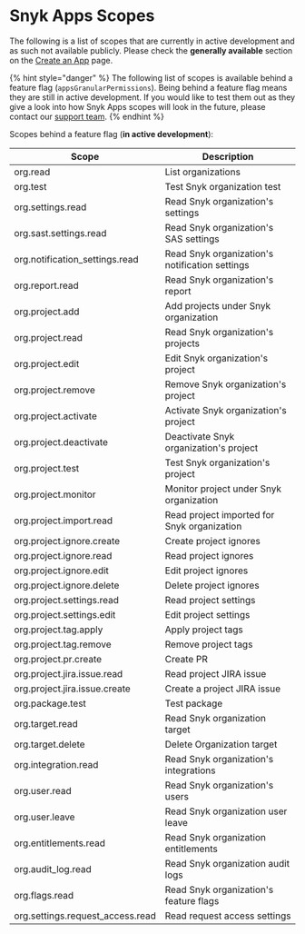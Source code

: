 # Snyk Apps Scopes

The following is a list of scopes that are currently in active development and as such not available publicly. Please check the **generally available** section on the [Create an App](getting-started-with-snyk-apps/create-an-app-via-the-api.md#generally-available) page.

{% hint style="danger" %}
The following list of scopes is available behind a feature flag (`appsGranularPermissions`). Being behind a feature flag means they are still in active development. If you would like to test them out as they give a look into how Snyk Apps scopes will look in the future, please contact our [support team](https://snyk.io/contact-us/).
{% endhint %}

Scopes behind a feature flag (**in active development**):

| Scope                             | Description                                    |
| --------------------------------- | ---------------------------------------------- |
| org.read                          | List organizations                             |
| org.test                          | Test Snyk organization test                    |
| org.settings.read                 | Read Snyk organization's settings              |
| org.sast.settings.read            | Read Snyk organization's SAS settings          |
| org.notification\_settings.read   | Read Snyk organization's notification settings |
| org.report.read                   | Read Snyk organization's report                |
| org.project.add                   | Add projects under Snyk organization           |
| org.project.read                  | Read Snyk organization's projects              |
| org.project.edit                  | Edit Snyk organization's project               |
| org.project.remove                | Remove Snyk organization's project             |
| org.project.activate              | Activate Snyk organization's project           |
| org.project.deactivate            | Deactivate Snyk organization's project         |
| org.project.test                  | Test Snyk organization's project               |
| org.project.monitor               | Monitor project under Snyk organization        |
| org.project.import.read           | Read project imported for Snyk organization    |
| org.project.ignore.create         | Create project ignores                         |
| org.project.ignore.read           | Read project ignores                           |
| org.project.ignore.edit           | Edit project ignores                           |
| org.project.ignore.delete         | Delete project ignores                         |
| org.project.settings.read         | Read project settings                          |
| org.project.settings.edit         | Edit project settings                          |
| org.project.tag.apply             | Apply project tags                             |
| org.project.tag.remove            | Remove project tags                            |
| org.project.pr.create             | Create PR                                      |
| org.project.jira.issue.read       | Read project JIRA issue                        |
| org.project.jira.issue.create     | Create a project JIRA issue                    |
| org.package.test                  | Test package                                   |
| org.target.read                   | Read Snyk organization target                  |
| org.target.delete                 | Delete Organization target                     |
| org.integration.read              | Read Snyk organization's integrations          |
| org.user.read                     | Read Snyk organization's users                 |
| org.user.leave                    | Read Snyk organization user leave              |
| org.entitlements.read             | Read Snyk organization entitlements            |
| org.audit\_log.read               | Read Snyk organization audit logs              |
| org.flags.read                    | Read Snyk organization's feature flags         |
| org.settings.request\_access.read | Read request access settings                   |
